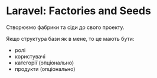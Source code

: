 # Laravel: Factories and Seeds

Створюємо фабрики та сіди до свого проекту.

Якщо структура бази як в мене, то це мають бути:

- ролі
- користувачі
- категорії (опціонально)
- продукти (опціонально)
